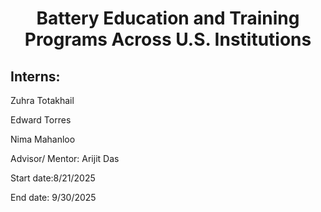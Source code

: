 <h1 align="center">Battery Education and Training Programs Across U.S. Institutions</h1>

## Interns:

Zuhra Totakhail

Edward Torres

Nima Mahanloo

Advisor/ Mentor: Arijit Das

Start date:8/21/2025

End date: 9/30/2025
